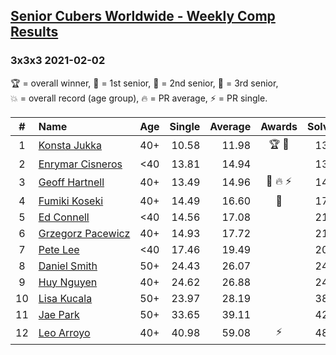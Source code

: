 <style>table {white-space: nowrap;}</style>

## [Senior Cubers Worldwide - Weekly Comp Results](/scw-comp/results/)
### 3x3x3 2021-02-02

<span style="white-space: nowrap;">🏆 = overall winner</span>, <span style="white-space: nowrap;">🥇 = 1st senior</span>, <span style="white-space: nowrap;">🥈 = 2nd senior</span>, <span style="white-space: nowrap;">🥉 = 3rd senior</span>, <span style="white-space: nowrap;">💥 = overall record (age group)</span>, <span style="white-space: nowrap;">🔥 = PR average</span>, <span style="white-space: nowrap;">⚡ = PR single</span>.

| # | Name | Age | Single | Average | Awards | Solve 1 | Solve 2 | Solve 3 | Solve 4 | Solve 5 | Video |
| :--: | :-- | :--: | --: | --: | :--: | --: | --: | --: | --: | --: | :-- |
| 1 | [Konsta Jukka](../../persons/konsta_jukka/333.md) | 40+ | 10.58 | 11.98 | 🏆 🥇 | 13.59 | 12.21 | 10.58 | 11.63 | 12.10 | [Desktop](https://www.facebook.com/events/176364004262939/permalink/180425250523481) / [Mobile](https://m.facebook.com/events/176364004262939?view=permalink&id=180425250523481) |
| 2 | [Enrymar Cisneros](../../persons/enrymar_cisneros/333.md) | <40 | 13.81 | 14.94 |  | 13.81 | 14.59 | 16.10 | 15.46 | 14.76 | [Desktop](https://www.facebook.com/events/176364004262939/permalink/180511250514881) / [Mobile](https://m.facebook.com/events/176364004262939?view=permalink&id=180511250514881) |
| 3 | [Geoff Hartnell](../../persons/geoff_hartnell/333.md) | 40+ | 13.49 | 14.96 | 🥈 🔥 ⚡ | 14.23 | 14.32 | 13.49 | 16.33 | 17.46 | [Desktop](https://www.facebook.com/557281693/videos/10159383718211694) / [Mobile](https://m.facebook.com/557281693/videos/10159383718211694) |
| 4 | [Fumiki Koseki](../../persons/fumiki_koseki/333.md) | 40+ | 14.49 | 16.60 | 🥉 | 17.97 | 16.07 | 15.75 | 14.49 | 26.76 | [Desktop](https://www.facebook.com/events/176364004262939/permalink/180464703852869) / [Mobile](https://m.facebook.com/events/176364004262939?view=permalink&id=180464703852869) |
| 5 | [Ed Connell](../../persons/ed_connell/333.md) | <40 | 14.56 | 17.08 |  | 21.49 | 14.56 | 15.53 | 16.93 | 18.77 | [Desktop](https://www.facebook.com/events/176364004262939/permalink/179176233981716) / [Mobile](https://m.facebook.com/events/176364004262939?view=permalink&id=179176233981716) |
| 6 | [Grzegorz Pacewicz](../../persons/grzegorz_pacewicz/333.md) | 40+ | 14.93 | 17.72 |  | 21.62 | 21.93 | 15.34 | 16.20 | 14.93 | [Desktop](https://www.facebook.com/events/176364004262939/permalink/178898504009489) / [Mobile](https://m.facebook.com/events/176364004262939?view=permalink&id=178898504009489) |
| 7 | [Pete Lee](../../persons/pete_lee/333.md) | <40 | 17.46 | 19.49 |  | 20.75 | 19.04 | 22.67 | 18.69 | 17.46 | [Desktop](https://www.facebook.com/events/176364004262939/permalink/179622893937050) / [Mobile](https://m.facebook.com/events/176364004262939?view=permalink&id=179622893937050) |
| 8 | [Daniel Smith](../../persons/daniel_smith/333.md) | 50+ | 24.43 | 26.07 |  | 24.43 | 38.31 | 26.04 | 25.91 | 26.25 | [Desktop](https://www.facebook.com/events/176364004262939/permalink/179872603912079) / [Mobile](https://m.facebook.com/events/176364004262939?view=permalink&id=179872603912079) |
| 9 | [Huy Nguyen](../../persons/huy_nguyen/333.md) | 40+ | 24.62 | 26.88 |  | 24.82 | 24.62 | 26.30 | 29.51 | 37.28 | [Desktop](https://www.facebook.com/events/176364004262939/permalink/177564290809577) / [Mobile](https://m.facebook.com/events/176364004262939?view=permalink&id=177564290809577) |
| 10 | [Lisa Kucala](../../persons/lisa_kucala/333.md) | 50+ | 23.97 | 28.19 |  | 38.53 | 28.55 | 27.56 | 23.97 | 28.46 | [Desktop](https://www.facebook.com/events/176364004262939/permalink/180503913848948) / [Mobile](https://m.facebook.com/events/176364004262939?view=permalink&id=180503913848948) |
| 11 | [Jae Park](../../persons/jae_park/333.md) | 50+ | 33.65 | 39.11 |  | 42.15 | 36.48 | 46.56 | 33.65 | 38.69 | [Desktop](https://www.facebook.com/events/176364004262939/permalink/180015517231121) / [Mobile](https://m.facebook.com/events/176364004262939?view=permalink&id=180015517231121) |
| 12 | [Leo Arroyo](../../persons/leo_arroyo/333.md) | 40+ | 40.98 | 59.08 | ⚡ | 48.63 | DNF | 54.24 | 1:14.37 | 40.98 | [Desktop](https://www.facebook.com/events/176364004262939/permalink/179178440648162) / [Mobile](https://m.facebook.com/events/176364004262939?view=permalink&id=179178440648162) |

<!-- Global site tag (gtag.js) - Google Analytics -->
<script async src="https://www.googletagmanager.com/gtag/js?id=UA-86348435-3"></script>
<script>window.dataLayer = window.dataLayer || []; function gtag() {dataLayer.push(arguments);} gtag('js', new Date()); gtag('config', 'UA-86348435-3');</script>

